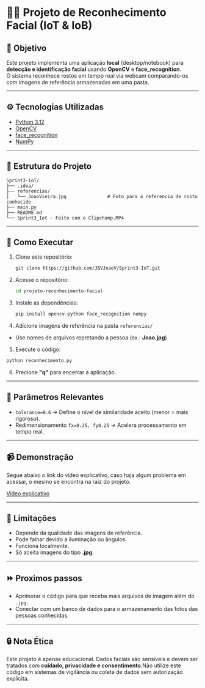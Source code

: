 # 🧑‍💻 Projeto de Reconhecimento Facial (IoT & IoB)

## 🎯 Objetivo
Este projeto implementa uma aplicação **local** (desktop/notebook) para **detecção e identificação facial** usando **OpenCV** e **face_recognition**.  
O sistema reconhece rostos em tempo real via webcam comparando-os com imagens de referência armazenadas em uma pasta.

---

## ⚙️ Tecnologias Utilizadas
- [Python 3.12](https://www.python.org/)
- [OpenCV](https://opencv.org/)
- [face_recognition](https://github.com/ageitgey/face_recognition)
- [NumPy](https://numpy.org/)

---

## 📂 Estrutura do Projeto

```
Sprint3-IoT/
├── .idea/
├── referencias/
│   └── JoaoVieira.jpg               # Foto para a referencia de rosto conhecido
├── main.py                   
├── README.md                    
└── Sprint3_Iot ‐ Feito com o Clipchamp.MP4
```

---

## 🚀 Como Executar
1. Clone este repositório:
   ```bash
   git clone https://github.com/JBVJoaoV/Sprint3-IoT.git

2. Acesse o repositório:
   ````bash
   cd projeto-reconhecimento-facial
   
3. Instale as dependências:
   ````bash
   pip install opencv-python face_recognition numpy

4. Adicione imagens de referência na pasta `referencias/`
 
  - Use nomes de arquivos repretando a pessoa (ex.: **Joao.jpg**)

5. Execute o código:
  ````bash
  python reconhecimento.py
  ````

6. Precione **"q"** para encerrar a aplicação.

---

## 🔧 Parâmetros Relevantes

- `tolerance=0.6` → Define o nível de similaridade aceito (menor = mais rigoroso).
- Redimensionamento `fx=0.25, fy0.25` → Acelera processamento em tempo real.

---

## 📹 Demonstração

Segue abaixo o link do vídeo explicativo, caso haja algum problema em acessar, o mesmo se encontra na raiz do projeto.

[Vídeo explicativo](https://drive.google.com/file/d/1LHjaw35CsMCHOsdAPWHBmZPNgyQTnSMx/view?usp=sharing)

---

## 📌 Limitações

- Depende da qualidade das imagens de referência.
- Pode falhar devido a iluminação ou ângulos.
- Funciona localmente.
- Só aceita imagens do tipo **.jpg**.

---

## ⏩ Proximos passos

- Aprimorar o código para que receba mais arquivos de imagem além do `.jpg`.
- Conectar com um banco de dados para o armazenamento das fotos das pessoas conhecidas.

---

## 🔒 Nota Ética
Este projeto é apenas educacional. Dados faciais são sensíveis e devem ser tratados com **cuidado, privacidade e consentimento**.Não utilize este código em sistemas de vigilância ou coleta de dados sem autorização explícita.
